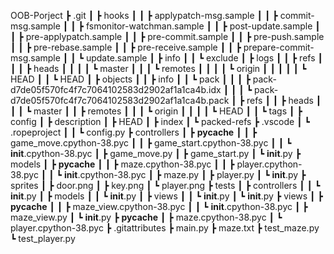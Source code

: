 OOB-Porject
 ┣ .git
 ┃ ┣ hooks
 ┃ ┃ ┣ applypatch-msg.sample
 ┃ ┃ ┣ commit-msg.sample
 ┃ ┃ ┣ fsmonitor-watchman.sample
 ┃ ┃ ┣ post-update.sample
 ┃ ┃ ┣ pre-applypatch.sample
 ┃ ┃ ┣ pre-commit.sample
 ┃ ┃ ┣ pre-push.sample
 ┃ ┃ ┣ pre-rebase.sample
 ┃ ┃ ┣ pre-receive.sample
 ┃ ┃ ┣ prepare-commit-msg.sample
 ┃ ┃ ┗ update.sample
 ┃ ┣ info
 ┃ ┃ ┗ exclude
 ┃ ┣ logs
 ┃ ┃ ┣ refs
 ┃ ┃ ┃ ┣ heads
 ┃ ┃ ┃ ┃ ┗ master
 ┃ ┃ ┃ ┗ remotes
 ┃ ┃ ┃ ┃ ┗ origin
 ┃ ┃ ┃ ┃ ┃ ┗ HEAD
 ┃ ┃ ┗ HEAD
 ┃ ┣ objects
 ┃ ┃ ┣ info
 ┃ ┃ ┗ pack
 ┃ ┃ ┃ ┣ pack-d7de05f570fc4f7c7064102583d2902af1a1ca4b.idx
 ┃ ┃ ┃ ┗ pack-d7de05f570fc4f7c7064102583d2902af1a1ca4b.pack
 ┃ ┣ refs
 ┃ ┃ ┣ heads
 ┃ ┃ ┃ ┗ master
 ┃ ┃ ┣ remotes
 ┃ ┃ ┃ ┗ origin
 ┃ ┃ ┃ ┃ ┗ HEAD
 ┃ ┃ ┗ tags
 ┃ ┣ config
 ┃ ┣ description
 ┃ ┣ HEAD
 ┃ ┣ index
 ┃ ┗ packed-refs
 ┣ .vscode
 ┃ ┗ .ropeproject
 ┃ ┃ ┗ config.py
 ┣ controllers
 ┃ ┣ __pycache__
 ┃ ┃ ┣ game_move.cpython-38.pyc
 ┃ ┃ ┣ game_start.cpython-38.pyc
 ┃ ┃ ┗ __init__.cpython-38.pyc
 ┃ ┣ game_move.py
 ┃ ┣ game_start.py
 ┃ ┗ __init__.py
 ┣ models
 ┃ ┣ __pycache__
 ┃ ┃ ┣ maze.cpython-38.pyc
 ┃ ┃ ┣ player.cpython-38.pyc
 ┃ ┃ ┗ __init__.cpython-38.pyc
 ┃ ┣ maze.py
 ┃ ┣ player.py
 ┃ ┗ __init__.py
 ┣ sprites
 ┃ ┣ door.png
 ┃ ┣ key.png
 ┃ ┗ player.png
 ┣ tests
 ┃ ┣ controllers
 ┃ ┃ ┗ __init__.py
 ┃ ┣ models
 ┃ ┃ ┗ __init__.py
 ┃ ┣ views
 ┃ ┃ ┗ __init__.py
 ┃ ┗ __init__.py
 ┣ views
 ┃ ┣ __pycache__
 ┃ ┃ ┣ maze_view.cpython-38.pyc
 ┃ ┃ ┗ __init__.cpython-38.pyc
 ┃ ┣ maze_view.py
 ┃ ┗ __init__.py
 ┣ __pycache__
 ┃ ┣ maze.cpython-38.pyc
 ┃ ┗ player.cpython-38.pyc
 ┣ .gitattributes
 ┣ main.py
 ┣ maze.txt
 ┣ test_maze.py
 ┗ test_player.py
